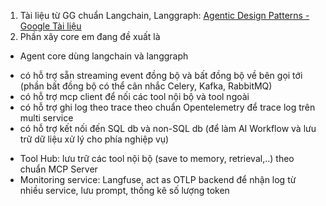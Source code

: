 1. Tài liệu từ GG chuẩn Langchain, Langgraph: [Agentic Design Patterns - Google Tài liệu](https://docs.google.com/document/d/1rsaK53T3Lg5KoGwvf8ukOUvbELRtH-V0LnOIFDxBryE/edit?tab=t.0#heading=h.pxcur8v2qagu)
2. Phần xây core em đang đề xuất là

* Agent core dùng langchain và langgraph

+ có hỗ trợ sẵn streaming event đồng bộ và bất đồng bộ về bên gọi tới (phần bất đồng bộ có thể cân nhắc Celery, Kafka, RabbitMQ)
+ có hỗ trợ mcp client để nối các tool nội bộ và tool ngoài
+ có hỗ trợ ghi log theo trace theo chuẩn Opentelemetry để trace log trên multi service
+ có hỗ trợ kết nối đến SQL db và non-SQL db (để làm AI Workflow và lưu trữ dữ liệu xử lý cho phía nghiệp vụ)

* Tool Hub: lưu trữ các tool nội bộ (save to memory, retrieval,..) theo chuẩn MCP Server
* Monitoring service: Langfuse, act as OTLP backend để nhận log từ nhiều service, lưu prompt, thống kê số lượng token
